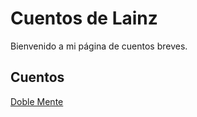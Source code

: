 # Cuentos de Lainz
Bienvenido a mi página de cuentos breves.

## Cuentos
[Doble Mente](/doble-mente/)
